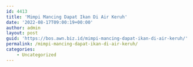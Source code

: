 ```yaml
---
id: 4413
title: 'Mimpi Mancing Dapat Ikan Di Air Keruh'
date: '2022-08-17T09:00:19+00:00'
author: admin
layout: post
guid: 'https://bos.awn.biz.id/mimpi-mancing-dapat-ikan-di-air-keruh/'
permalink: /mimpi-mancing-dapat-ikan-di-air-keruh/
categories:
    - Uncategorized
---
```


